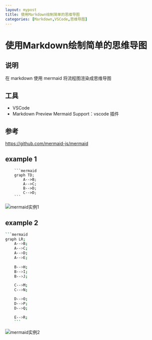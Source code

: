 ```yaml
---
layout: mypost
title: 使用Markdown绘制简单的思维导图
categories: [Markdown,VSCode,思维导图]
---
```


# 使用Markdown绘制简单的思维导图

## 说明

在 markdown 使用 mermaid 将流程图渲染成思维导图

## 工具

+ VSCode
+ Markdown Preview Mermaid Support：vscode 插件

## 参考

https://github.com/mermaid-js/mermaid

## example 1 
```
    ```mermaid
    graph TD;
        A-->B;
        A-->C;
        B-->D;
        C-->D;
    ```
```

![mermaid实例1](2020-07-19_13-41.png)

## example 2

```bash
```mermaid
graph LR;
    A-->B;
    A-->C;
    A-->D;
    A-->E;
    
    B-->H;
    B-->I;
    B-->J;

    C-->M;
    C-->N;

    D-->O;
    D-->P;
    D-->Q;

    E-->R;
    ```
```
![mermaid实例2](2020-07-19_14-06.png)
